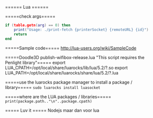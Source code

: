 ====== Lua ======

=====check args=====
```lua
if (table.getn(arg) == 0) then
    print("Usage: ./print-fetch {printerSocket} {remoteURL} {id}")
    return
end
```

=====Sample code=====
http://lua-users.org/wiki/SampleCode

=====Doodle3D publish-wifibox-release.lua "This script requires the Penlight library"=====
  export LUA_CPATH=/opt/local/share/luarocks/lib/lua/5.2/?.so
  export LUA_PATH=/opt/local/share/luarocks/share/lua/5.2/?.lua

=====use the luarocks package manager to install a package / library=====
<code>sudo luarocks install luasocket</code>

=====where are the LUA packages / libraries=====
<code>
print(package.path.."\n"..package.cpath)
</code>

===== Luv it =====
Nodejs maar dan voor lua

